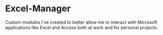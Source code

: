 # Excel-Manager
Custom modules I've created to better allow me to interact with Microsoft applications like Excel and Access both at work and for personal projects.
